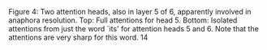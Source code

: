 Figure 4: Two attention heads, also in layer 5 of 6, apparently involved in anaphora resolution. Top: Full attentions for head 5. Bottom: Isolated attentions from just the word `its' for attention heads 5 and 6. Note that the attentions are very sharp for this word. 14